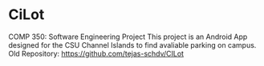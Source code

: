 # CiLot
COMP 350: Software Engineering Project
This project is an Android App designed for the CSU Channel Islands to find avaliable parking on campus.
Old Repository: https://github.com/tejas-schdv/CILot
